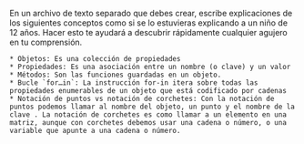 En un archivo de texto separado que debes crear, escribe explicaciones de los siguientes conceptos como si se lo estuvieras explicando a un niño de 12 años. Hacer esto te ayudará a descubrir rápidamente cualquier agujero en tu comprensión.

	* Objetos: Es una colección de propiedades 
	* Propiedades: Es una asociación entre un nombre (o clave) y un valor
	* Métodos: Son las funciones guardadas en un objeto.
	* Bucle `for…in`: La instrucción for-in itera sobre todas las propiedades enumerables de un objeto que está codificado por cadenas
	* Notación de puntos vs notación de corchetes: Con la notación de puntos podemos llamar al nombre del objeto, un punto y el nombre de la clave . La notación de corchetes es como llamar a un elemento en una matriz, aunque con corchetes debemos usar una cadena o número, o una variable que apunte a una cadena o número.